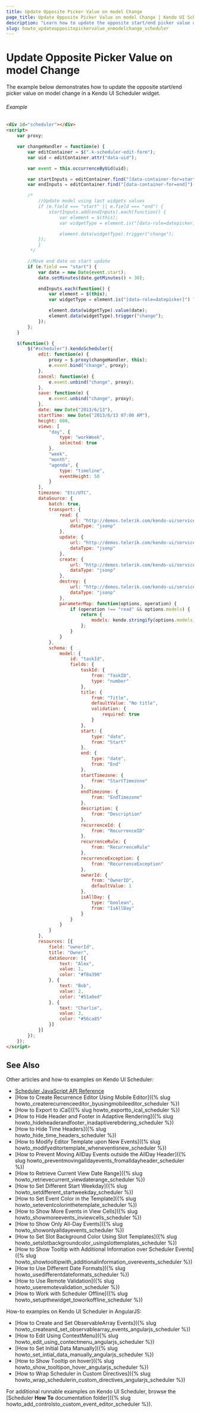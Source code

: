 ```yaml
---
title: Update Opposite Picker Value on model Change
page_title: Update Opposite Picker Value on model Change | Kendo UI Scheduler Widget
description: "Learn how to update the opposite start/end picker value on model change in a Kendo UI Scheduler widget."
slug: howto_updateoppositepickervalue_onmodelchange_scheduler
---
```


# Update Opposite Picker Value on model Change

The example below demonstrates how to update the opposite start/end picker value on model change in a Kendo UI Scheduler widget.

###### Example

```html
<div id="scheduler"></div>
<script>
    var proxy;

    var changeHandler = function(e) {
        var editContainer = $(".k-scheduler-edit-form");
        var uid = editContainer.attr("data-uid");

        var event = this.occurrenceByUid(uid);

        var startInputs = editContainer.find("[data-container-for=start]").find("input");
        var endInputs = editContainer.find("[data-container-for=end]").find("input");

        /*
			//Update model using last widgets values
			if (e.field === "start" || e.field === "end") {
				startInputs.add(endInputs).each(function() {
					var element = $(this);
					var widgetType = element.is("[data-role=datepicker]") ? "kendoDatePicker" : "kendoDateTimePicker";

					element.data(widgetType).trigger("change");
			});
			}
		 */

        //Move end date on start update
        if (e.field === "start") {
            var date = new Date(event.start);
            date.setMinutes(date.getMinutes() + 30);

            endInputs.each(function() {
                var element = $(this);
                var widgetType = element.is("[data-role=datepicker]") ? "kendoDatePicker" : "kendoDateTimePicker";

                element.data(widgetType).value(date);
                element.data(widgetType).trigger("change");
            });
        };
    }

    $(function() {
        $("#scheduler").kendoScheduler({
            edit: function(e) {
                proxy = $.proxy(changeHandler, this);
                e.event.bind("change", proxy);
            },
            cancel: function(e) {
                e.event.unbind("change", proxy);
            },
            save: function(e) {
                e.event.unbind("change", proxy);
            },
            date: new Date("2013/6/13"),
            startTime: new Date("2013/6/13 07:00 AM"),
            height: 600,
            views: [
                "day", {
                    type: "workWeek",
                    selected: true
                },
                "week",
                "month",
                "agenda", {
                    type: "timeline",
                    eventHeight: 50
                }
            ],
            timezone: "Etc/UTC",
            dataSource: {
                batch: true,
                transport: {
                    read: {
                        url: "http://demos.telerik.com/kendo-ui/service/tasks",
                        dataType: "jsonp"
                    },
                    update: {
                        url: "http://demos.telerik.com/kendo-ui/service/tasks/update",
                        dataType: "jsonp"
                    },
                    create: {
                        url: "http://demos.telerik.com/kendo-ui/service/tasks/create",
                        dataType: "jsonp"
                    },
                    destroy: {
                        url: "http://demos.telerik.com/kendo-ui/service/tasks/destroy",
                        dataType: "jsonp"
                    },
                    parameterMap: function(options, operation) {
                        if (operation !== "read" && options.models) {
                            return {
                                models: kendo.stringify(options.models)
                            };
                        }
                    }
                },
                schema: {
                    model: {
                        id: "taskId",
                        fields: {
                            taskId: {
                                from: "TaskID",
                                type: "number"
                            },
                            title: {
                                from: "Title",
                                defaultValue: "No title",
                                validation: {
                                    required: true
                                }
                            },
                            start: {
                                type: "date",
                                from: "Start"
                            },
                            end: {
                                type: "date",
                                from: "End"
                            },
                            startTimezone: {
                                from: "StartTimezone"
                            },
                            endTimezone: {
                                from: "EndTimezone"
                            },
                            description: {
                                from: "Description"
                            },
                            recurrenceId: {
                                from: "RecurrenceID"
                            },
                            recurrenceRule: {
                                from: "RecurrenceRule"
                            },
                            recurrenceException: {
                                from: "RecurrenceException"
                            },
                            ownerId: {
                                from: "OwnerID",
                                defaultValue: 1
                            },
                            isAllDay: {
                                type: "boolean",
                                from: "IsAllDay"
                            }
                        }
                    }
                }
            },
            resources: [{
                field: "ownerId",
                title: "Owner",
                dataSource: [{
                    text: "Alex",
                    value: 1,
                    color: "#f8a398"
                }, {
                    text: "Bob",
                    value: 2,
                    color: "#51a0ed"
                }, {
                    text: "Charlie",
                    value: 3,
                    color: "#56ca85"
                }]
            }]
        });
    });
</script>
```

## See Also

Other articles and how-to examples on Kendo UI Scheduler:

* [Scheduler JavaScript API Reference](/api/javascript/ui/scheduler)
* [How to Create Recurrence Editor Using Mobile Editor]({% slug howto_createrecurrenceeditor_byusingmobileeditor_scheduler %})
* [How to Export to iCal]({% slug howto_exportto_ical_scheduler %})
* [How to Hide Header and Footer in Adaptive Rendering]({% slug howto_hideheaderandfooter_inadaptiverebdering_scheduler %})
* [How to Hide Time Headers]({% slug howto_hide_time_headers_scheduler %})
* [How to Modify Editor Template upon New Events]({% slug howto_modifyeditortemplate_wheneventisnew_scheduler %})
* [How to Prevent Moving AllDay Events outside the AllDay Header]({% slug howto_preventmovingalldayevents_fromalldayheader_scheduler %})
* [How to Retrieve Current View Date Range]({% slug howto_retrievecurrent_viewdaterange_scheduler %})
* [How to Set Different Start Weekday]({% slug howto_setdifferent_startweekday_scheduler %})
* [How to Set Event Color in the Template]({% slug howto_seteventcolorinthetemplate_scheduler %})
* [How to Show More Events in View Cells]({% slug howto_showmoreevents_inviewcells_scheduler %})
* [How to Show Only All-Day Events]({% slug howto_showonlyalldayevents_scheduler %})
* [How to Set Slot Background Color Using Slot Templates]({% slug howto_setslotbackgroundcolor_usingslottemplates_scheduler %})
* [How to Show Tooltip with Additional Information over Scheduler Events]({% slug howto_showtooltipwith_additionalinformation_overevents_scheduler %})
* [How to Use Different Date Formats]({% slug howto_usedifferentdateformats_scheduler %})
* [How to Use Remote Validation]({% slug howto_useremotevalidation_scheduler %})
* [How to Work with Scheduler Offline]({% slug howto_setupthewidget_toworkoffline_scheduler %})

How-to examples on Kendo UI Scheduler in AngularJS:

* [How to Create and Set ObservableArray Events]({% slug howto_createand_set_observablearray_events_angularjs_scheduler %})
* [How to Edit Using ContextMenu]({% slug howto_edit_using_contectmenu_angularjs_scheduler %})
* [How to Set Initial Data Manually]({% slug howto_set_intial_data_manually_angularjs_scheduler %})
* [How to Show Тooltip on hover]({% slug howto_show_tooltipon_hover_angularjs_scheduler %})
* [How to Wrap Scheduler in Custom Directives]({% slug howto_wrap_schedulerin_custom_directives_angularjs_scheduler %})

For additional runnable examples on Kendo UI Scheduler, browse the [Scheduler **How To** documentation folder]({% slug howto_add_controlsto_custom_event_editor_scheduler %}).
